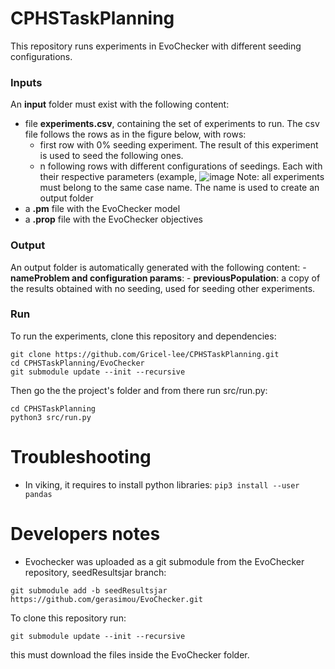 # CPHSTaskPlanning
This repository runs experiments in EvoChecker with different seeding configurations.

### Inputs
An **input** folder must exist with the following content:
- file **experiments.csv**, containing the set of experiments to run. The csv file follows the rows as in the figure below, with rows:
    - first row with 0% seeding experiment. The result of this experiment is used to seed the following ones.
    - n following rows with different configurations of seedings. Each with their respective parameters (example, 
![image](https://github.com/user-attachments/assets/320a0654-b930-4a45-9907-5854240a948a)
Note: all experiments must belong to the same case name. The name is used to create an output folder
- a **.pm** file with the EvoChecker model
- a **.prop** file with the EvoChecker objectives

### Output
An output folder is automatically generated with the following content:
    - **nameProblem and configuration params**: 
    - **previousPopulation**: a copy of the results obtained with no seeding, used for seeding other experiments.


### Run
To run the experiments, clone this repository and dependencies:
```
git clone https://github.com/Gricel-lee/CPHSTaskPlanning.git
cd CPHSTaskPlanning/EvoChecker
git submodule update --init --recursive 
```

Then go the the project's folder and from there run src/run.py: 
```
cd CPHSTaskPlanning
python3 src/run.py
```


# Troubleshooting

- In viking, it requires to install python libraries:
 ```pip3 install --user pandas```
 
 
 
 # Developers notes
 
- Evochecker was uploaded as a git submodule from the EvoChecker repository, seedResultsjar branch:
```
git submodule add -b seedResultsjar https://github.com/gerasimou/EvoChecker.git
```

To clone this repository run:
```
git submodule update --init --recursive
```
this must download the files inside the EvoChecker folder.
